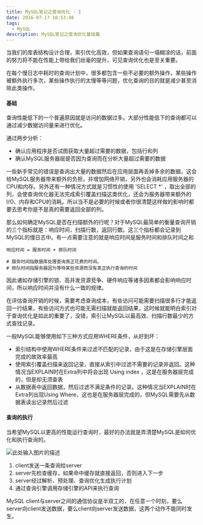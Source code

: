 ```yaml
---
title: MySQL笔记之查询优化 - I
date: 2016-07-17 10:53:48
tags:
  - MySQL
description: MySQL笔记之查询优化基础篇
---
```


当我们的库表结构设计合理，索引优化高效，但如果查询语句一塌糊涂的话，前面的努力将不能在性能上带给我们丝毫的提升，可见查询优化也是至关重要。

在每个慢日志中耗时的查询计划中，很多都包含一些不必要的额外操作，某些操作被额外执行多次，某些操作执行的太慢等等问题，优化查询的目的就是减少甚至消除此类操作。

#### 基础

查询性能低下的一个普遍原因就是访问的数据过多。大部分性能低下的查询都可以通过减少数据访问量来进行优化。

通过两步分析：
  
  + 确认应用程序是否试图获取大量超过需要的数据，包括行和列
  + 确认MySQL服务器层是否因为查询而在分析大量超过需要的数据

一些新手常见的错误是查询出大量的数据然后在应用层面再丢掉多余的数据，这会给MySQL服务器带来额外的负担，并增加网络开销，另外也会消耗应用服务器的CPU和内存。另外还有一种情况方式就是习惯性的使用 'SELECT *' ，取出全部的列，会使查询优化器无法完成索引覆盖扫描这类优化，还会为服务器带来额外的I/O、内存和CPU的消耗。所以当不是必要的时候或者你很清楚这样做的影响时都要去思考你是不是真的需要返回全部的列。

那么如何确定MySQL是否在扫描额外的行呢？对于MySQL最简单的衡量查询开销的三个指标就是：响应时间，扫描行数，返回行数。这三个指标都会记录到MySQL的慢日志中。有一点需要注意的就是响应时间是服务时间和排队时间之和
```
响应时间 = 服务时间 + 排队时间

# 服务时间指数据库处理查询真正花费的时间。
# 排队时间指服务器因为等待某些资源而没有真正执行查询的时间
```
因此诸如存储引擎的锁、高并发资源竞争、硬件响应等诸多因素都会影响响应时间，所以响应时间并没有什么一致的规律。

在评估查询开销的时候，需要考虑查询成本，有些访问可能需要扫描很多行才能返回一行结果，有些访问方式也可能无需扫描就能返回结果，这时候就能明白索引对于查询优化是如此的重要了，没错，索引让MySQL以最高效、扫描行数最少的方式查找记录。

一般MySQL能够使用如下三种方式应用WHERE条件，从好到坏：

  + 索引结构中使用WHERE条件来过滤不匹配的记录，由于这是在存储引擎层面完成的故效率最高
  + 使用索引覆盖扫描来返回记录，直接从索引中过滤不需要的记录并返回。这种情况当EXPLAIN时在Extra列中将会出现 Using index ，这是在服务器层完成的，但是却无须查表
  + 从数据表中返回数据，然后过滤不满足条件的记录。这种情况当EXPLAIN时在Extra列出现Using Where，这也是在服务器层完成的，但MySQL需要先从数据表读出记录然后过滤

#### 查询的执行

当希望MySQL以更高的性能运行查询时，最好的办法就是弄清楚MySQL是如何优化和执行查询的。

![此处输入图片的描述][1]

  [1]: http://7xsger.com1.z0.glb.clouddn.com/image/blog/mysql-exec-path.png
  
1. client发送一条查询给server
2. server先检查缓存，如果命中缓存就直接返回，否则进入下一步
3. server经过解析、预处理、查询优化生成执行计划
4. 通过查询引擎调用存储引擎的API来执行查询

MySQL client与server之间的通信协议是半双工的，在任意一个时刻，要么server向client发送数据，要么client向server发送数据，这两个动作不能同时发生。
